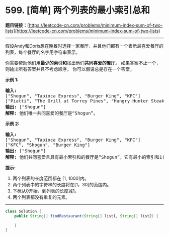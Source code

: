 # 599. [简单] 两个列表的最小索引总和

**题目链接：**[https://leetcode-cn.com/problems/minimum-index-sum-of-two-lists](https://leetcode-cn.com/problems/minimum-index-sum-of-two-lists)

---

<div class="content__1Y2H">
 <div class="notranslate">
  <p>假设Andy和Doris想在晚餐时选择一家餐厅，并且他们都有一个表示最喜爱餐厅的列表，每个餐厅的名字用字符串表示。</p> 
  <p>你需要帮助他们用<strong>最少的索引和</strong>找出他们<strong>共同喜爱的餐厅</strong>。 如果答案不止一个，则输出所有答案并且不考虑顺序。 你可以假设总是存在一个答案。</p> 
  <p><strong>示例 1:</strong></p> 
  <pre class="language-text"><strong>输入:</strong>
["Shogun", "Tapioca Express", "Burger King", "KFC"]
["Piatti", "The Grill at Torrey Pines", "Hungry Hunter Steakhouse", "Shogun"]
<strong>输出:</strong> ["Shogun"]
<strong>解释:</strong> 他们唯一共同喜爱的餐厅是“Shogun”。
</pre> 
  <p><strong>示例 2:</strong></p> 
  <pre class="language-text"><strong>输入:</strong>
["Shogun", "Tapioca Express", "Burger King", "KFC"]
["KFC", "Shogun", "Burger King"]
<strong>输出:</strong> ["Shogun"]
<strong>解释:</strong> 他们共同喜爱且具有最小索引和的餐厅是“Shogun”，它有最小的索引和1(0+1)。
</pre> 
  <p><strong>提示:</strong></p> 
  <ol> 
   <li>两个列表的长度范围都在&nbsp;[1, 1000]内。</li> 
   <li>两个列表中的字符串的长度将在[1，30]的范围内。</li> 
   <li>下标从0开始，到列表的长度减1。</li> 
   <li>两个列表都没有重复的元素。</li> 
  </ol> 
 </div>
</div>

---

```java
class Solution {
    public String[] findRestaurant(String[] list1, String[] list2) {
        
    }
}
```